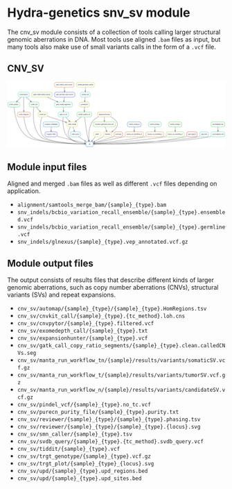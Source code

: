 # Hydra-genetics snv_sv module
The cnv_sv module consists of a collection of tools calling larger structural genomic aberrations in DNA. Most tools use aligned `.bam` files as input, but many tools also make use of small variants calls in the form of a `.vcf` file.

## CNV_SV

![CNV_SV steps](images/cnv_sv_dag.svg)

## Module input files
Aligned and merged `.bam` files as well as different `.vcf` files depending on application.

* `alignment/samtools_merge_bam/{sample}_{type}.bam`
* `snv_indels/bcbio_variation_recall_ensemble/{sample}_{type}.ensembled.vcf`
* `snv_indels/bcbio_variation_recall_ensemble/{sample}_{type}.germline.vcf`
* `snv_indels/glnexus/{sample}_{type}.vep_annotated.vcf.gz`

## Module output files
The output consists of results files that describe different kinds of larger genomic aberrations, such as copy number aberrations (CNVs), structural variants (SVs) and repeat expansions.

* `cnv_sv/automap/{sample}_{type}/{sample}_{type}.HomRegions.tsv`
* `cnv_sv/cnvkit_call/{sample}_{type}.{tc_method}.loh.cns`
* `cnv_sv/cnvpytor/{sample}_{type}.filtered.vcf`
* `cnv_sv/exomedepth_call/{sample}_{type}.txt`
* `cnv_sv/expansionhunter/{sample}_{type}.vcf`
* `cnv_sv/gatk_call_copy_ratio_segments/{sample}_{type}.clean.calledCNVs.seg`
* `cnv_sv/manta_run_workflow_tn/{sample}/results/variants/somaticSV.vcf.gz`
* `cnv_sv/manta_run_workflow_t/{sample}/results/variants/tumorSV.vcf.gz`
* `cnv_sv/manta_run_workflow_n/{sample}/results/variants/candidateSV.vcf.gz`
* `cnv_sv/pindel_vcf/{sample}_{type}.no_tc.vcf`
* `cnv_sv/purecn_purity_file/{sample}_{type}.purity.txt`
* `cnv_sv/reviewer/{sample}_{type}/{sample}_{type}.phasing.tsv`
* `cnv_sv/reviewer/{sample}_{type}/{sample}_{type}.{locus}.svg`
* `cnv_sv/smn_caller/{sample}_{type}.tsv`
* `cnv_sv/svdb_query/{sample}_{type}.{tc_method}.svdb_query.vcf`
* `cnv_sv/tiddit/{sample}_{type}.vcf`
* `cnv_sv/trgt_genotype/{sample}_{type}.vcf.gz`
* `cnv_sv/trgt_plot/{sample}_{type}_{locus}.svg`
* `cnv_sv/upd/{sample}_{type}.upd_regions.bed`
* `cnv_sv/upd/{sample}_{type}.upd_sites.bed`